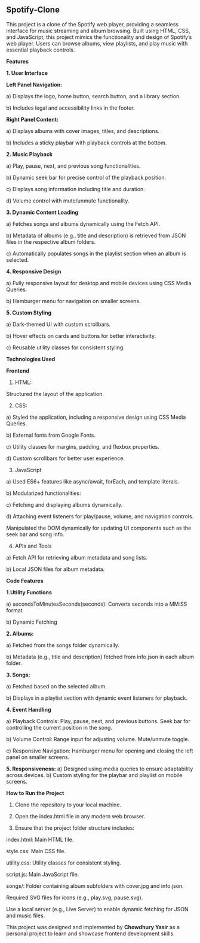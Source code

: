 ## Spotify-Clone

This project is a clone of the Spotify web player, providing a seamless interface for music streaming and album browsing. Built using HTML, CSS, and JavaScript, this project mimics the functionality and design of Spotify’s web player. Users can browse albums, view playlists, and play music with essential playback controls. 

**Features**

**1. User Interface**

**Left Panel Navigation:**

a) Displays the logo, home button, search button, and a library section.

b) Includes legal and accessibility links in the footer.

**Right Panel Content:**

a) Displays albums with cover images, titles, and descriptions.

b) Includes a sticky playbar with playback controls at the bottom.


**2. Music Playback**

a) Play, pause, next, and previous song functionalities.

b) Dynamic seek bar for precise control of the playback position.

c) Displays song information including title and duration.

d) Volume control with mute/unmute functionality.


**3. Dynamic Content Loading**

a) Fetches songs and albums dynamically using the Fetch API.

b) Metadata of albums (e.g., title and description) is retrieved from JSON files in the respective album folders.

c) Automatically populates songs in the playlist section when an album is selected.

**4. Responsive Design**

a) Fully responsive layout for desktop and mobile devices using CSS Media Queries.

b) Hamburger menu for navigation on smaller screens.

**5. Custom Styling**

a) Dark-themed UI with custom scrollbars.

b) Hover effects on cards and buttons for better interactivity.

c) Reusable utility classes for consistent styling.





**Technologies Used**

**Frontend**

1. HTML:

Structured the layout of the application.

2. CSS:

a) Styled the application, including a responsive design using CSS Media Queries.

b) External fonts from Google Fonts.

c) Utility classes for margins, padding, and flexbox properties.

d) Custom scrollbars for better user experience.

3. JavaScript

a) Used ES6+ features like async/await, forEach, and template literals.

b) Modularized functionalities:

c) Fetching and displaying albums dynamically.

d) Attaching event listeners for play/pause, volume, and navigation controls.

Manipulated the DOM dynamically for updating UI components such as the seek bar and song info.

4. APIs and Tools

a) Fetch API for retrieving album metadata and song lists.

b) Local JSON files for album metadata.




**Code Features**

**1.Utility Functions**

a) secondsToMinutesSeconds(seconds): Converts seconds into a MM:SS format.

b) Dynamic Fetching

**2. Albums:**

a) Fetched from the songs folder dynamically.

b) Metadata (e.g., title and description) fetched from info.json in each album folder.

**3. Songs:**

a) Fetched based on the selected album.

b) Displays in a playlist section with dynamic event listeners for playback.

**4. Event Handling**

a) Playback Controls: Play, pause, next, and previous buttons. Seek bar for controlling the current position in the song.

b) Volume Control: Range input for adjusting volume. Mute/unmute toggle.

c) Responsive Navigation: Hamburger menu for opening and closing the left panel on smaller screens.

**5. Responsiveness:** 
a) Designed using media queries to ensure adaptability across devices. 
b) Custom styling for the playbar and playlist on mobile screens.




**How to Run the Project**

1) Clone the repository to your local machine.

2) Open the index.html file in any modern web browser.

3) Ensure that the project folder structure includes:

index.html: Main HTML file.

style.css: Main CSS file.

utility.css: Utility classes for consistent styling.

script.js: Main JavaScript file.

songs/: Folder containing album subfolders with cover.jpg and info.json.

Required SVG files for icons (e.g., play.svg, pause.svg).

Use a local server (e.g., Live Server) to enable dynamic fetching for JSON and music files.



This project was designed and implemented by **Chowdhury Yasir** as a personal project to learn and showcase frontend development skills.





